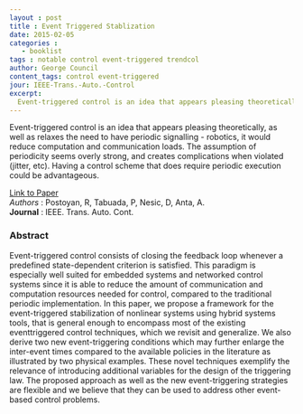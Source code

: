 ```yaml
---
layout : post
title : Event Triggered Stablization 
date: 2015-02-05
categories : 
   - booklist
tags : notable control event-triggered trendcol
author: George Council
content_tags: control event-triggered
jour: IEEE-Trans.-Auto.-Control
excerpt: 
  Event-triggered control is an idea that appears pleasing theoretically, as well as relaxes the need to have periodic signalling - robotics, it would reduce computation and communication loads. 
---
```


Event-triggered control is an idea that appears pleasing theoretically, as well as relaxes the need to have periodic signalling - robotics, it would reduce computation and communication loads. The assumption of periodicity seems overly strong, and creates complications when violated (jitter, etc). Having a control scheme that does require periodic execution could be advantageous. 



[Link to Paper](http://dx.doi.org/10.1109/TAC.2014.2363603)
<br>
_Authors_ : Postoyan, R, Tabuada, P, Nesic, D, Anta, A.
<br>
__Journal__ : IEEE. Trans. Auto. Cont.
<br>
<h3>Abstract</h3>

Event-triggered control consists of closing the feedback loop whenever a predefined state-dependent criterion is satisfied. This paradigm is especially well suited for embedded systems and networked control systems since it is able to reduce the amount of communication and computation resources needed for control, compared to the traditional periodic implementation. In this paper, we propose a framework for the event-triggered stabilization of nonlinear systems using hybrid systems tools, that is general enough to encompass most of the existing eventtriggered control techniques, which we revisit and generalize. We also derive two new event-triggering conditions which may further enlarge the inter-event times compared to the available policies in the literature as illustrated by two physical examples. These novel techniques exemplify the relevance of introducing additional variables for the design of the triggering law. The proposed approach as well as the new event-triggering strategies are flexible and we believe that they can be used to address other event-based control problems.
